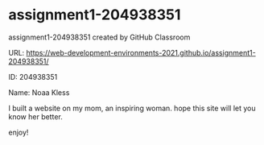 # assignment1-204938351
assignment1-204938351 created by GitHub Classroom

URL: https://web-development-environments-2021.github.io/assignment1-204938351/

ID: 204938351

Name: Noaa Kless

I built a website on my mom, an inspiring woman.
hope this site will let you know her better.

enjoy!
